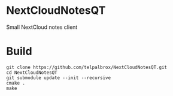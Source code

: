 # NextCloudNotesQT
Small NextCloud notes client

# Build
```
git clone https://github.com/telpalbrox/NextCloudNotesQT.git
cd NextCloudNotesQT
git submodule update --init --recursive
cmake .
make
```
